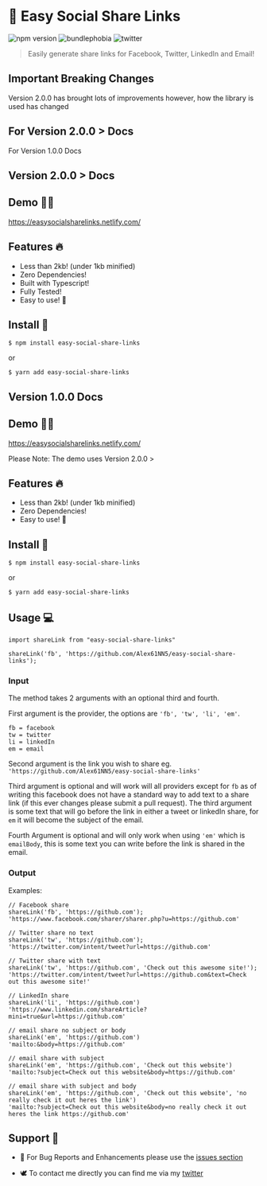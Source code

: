 # 🚀 Easy Social Share Links

![npm version](https://img.shields.io/npm/v/easy-social-share-links.svg)
![bundlephobia](https://img.shields.io/bundlephobia/min/easy-social-share-links.svg)
![twitter](https://img.shields.io/twitter/follow/alexginns.svg?style=social)

> Easily generate share links for Facebook, Twitter, LinkedIn and Email!

## Important Breaking Changes

Version 2.0.0 has brought lots of improvements however, how the library is used has changed

## For Version 2.0.0 > Docs

For Version 1.0.0 Docs

## Version 2.0.0 > Docs

## Demo 🏄‍♂️

https://easysocialsharelinks.netlify.com/

## Features 🔥

- Less than 2kb! (under 1kb minified)
- Zero Dependencies!
- Built with Typescript!
- Fully Tested!
- Easy to use! 💪

## Install 🔮

```
$ npm install easy-social-share-links
```

or

```
$ yarn add easy-social-share-links
```

## Version 1.0.0 Docs

## Demo 🏄‍♂️

https://easysocialsharelinks.netlify.com/

Please Note: The demo uses Version 2.0.0 >

## Features 🔥

- Less than 2kb! (under 1kb minified)
- Zero Dependencies!
- Easy to use! 💪

## Install 🔮

```
$ npm install easy-social-share-links
```

or

```
$ yarn add easy-social-share-links
```

## Usage 💻

```
import shareLink from "easy-social-share-links"

shareLink('fb', 'https://github.com/Alex61NN5/easy-social-share-links');
```

### Input

The method takes 2 arguments with an optional third and fourth.

First argument is the provider, the options are `'fb', 'tw', 'li', 'em'`.

```
fb = facebook
tw = twitter
li = linkedIn
em = email
```

Second argument is the link you wish to share eg. `'https://github.com/Alex61NN5/easy-social-share-links'`

Third argument is optional and will work will all providers except for `fb` as of writing this facebook does not have a standard way to add text to a share link (if this ever changes please submit a pull request). The third argument is some text that will go before the link in either a tweet or linkedIn share, for `em` it will become the subject of the email.

Fourth Argument is optional and will only work when using `'em'` which is `emailBody`, this is some text you can write before the link is shared in the email.

### Output

Examples:

```
// Facebook share
shareLink('fb', 'https://github.com');
'https://www.facebook.com/sharer/sharer.php?u=https://github.com'

// Twitter share no text
shareLink('tw', 'https://github.com');
'https://twitter.com/intent/tweet?url=https://github.com'

// Twitter share with text
shareLink('tw', 'https://github.com', 'Check out this awesome site!');
'https://twitter.com/intent/tweet?url=https://github.com&text=Check out this awesome site!'

// LinkedIn share
shareLink('li', 'https://github.com')
'https://www.linkedin.com/shareArticle?mini=true&url=https://github.com'

// email share no subject or body
shareLink('em', 'https://github.com')
'mailto:&body=https://github.com'

// email share with subject
shareLink('em', 'https://github.com', 'Check out this website')
'mailto:?subject=Check out this website&body=https://github.com'

// email share with subject and body
shareLink('em', 'https://github.com', 'Check out this website', 'no really check it out heres the link')
'mailto:?subject=Check out this website&body=no really check it out heres the link https://github.com'
```

## Support 💬

- 🐞 For Bug Reports and Enhancements please use the [issues section](https://github.com/Alex61NN5/easy-social-share-links/issues)

- 🕊️ To contact me directly you can find me via my [twitter](https://twitter.com/alexginns)
